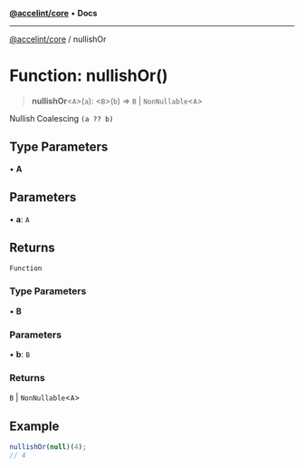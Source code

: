 [**@accelint/core**](../README.md) • **Docs**

***

[@accelint/core](../README.md) / nullishOr

# Function: nullishOr()

> **nullishOr**\<`A`\>(`a`): \<`B`\>(`b`) => `B` \| `NonNullable`\<`A`\>

Nullish Coalescing `(a ?? b)`

## Type Parameters

• **A**

## Parameters

• **a**: `A`

## Returns

`Function`

### Type Parameters

• **B**

### Parameters

• **b**: `B`

### Returns

`B` \| `NonNullable`\<`A`\>

## Example

```ts
nullishOr(null)(4);
// 4
```
